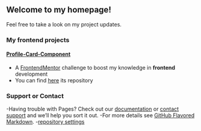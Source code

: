 ## Welcome to my homepage!
Feel free to take a look on my project updates.

### My frontend projects
#### [Profile-Card-Component](https://elshindr.github.io/Profile-Card-Component/)
- A [FrontendMentor](https://www.frontendmentor.io/challenges) challenge to boost my knowledge in **frontend** development
- You can find [here](https://github.com/Elshindr/Elshindr.github.io/tree/main/Profile-Card-Component) its repository

### Support or Contact
-Having trouble with Pages? Check out our [documentation](https://docs.github.com/categories/github-pages-basics/) or [contact support](https://support.github.com/contact) and we’ll help you sort it out.
-For more details see [GitHub Flavored Markdown](https://guides.github.com/features/mastering-markdown/).
-[repository settings](https://github.com/Elshindr/Elshindr.github.io/settings)
